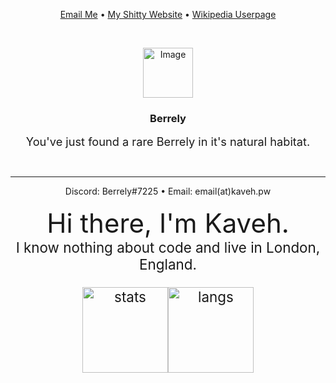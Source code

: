 <p align="center"><a href="mailto:email@kaveh.pw">Email Me</a> • <a href="https://kaveh.pw">My Shitty Website</a> • <a href="https://en.wikipedia.org/wiki/User:Berrely">Wikipedia Userpage</a></p>

<br />
<p align="center">
  <a href="https://github.com/berrely">
    <img src="https://lh3.googleusercontent.com/ogw/ADGmqu9CPd_xGY_XKE1UWOBFfEpHqc5eUWjyHEsOw1Uec2s=s83-c-mo" alt="Image" width="80" height="80">
  </a>
  <h3 align="center">Berrely</h3>
  <p align="center">
    <span style="font-size:1.3em;">You've just found a rare Berrely in it's natural habitat.</span>
  </p>
    <br /><hr>
<div style="text-align:center">Discord: Berrely#7225 • Email: email(at)kaveh.pw</div><br />
<div style="font-size:3em;text-align:center"> Hi there, I'm Kaveh.</div>
<div style="font-size:1.6em;text-align:center">I know nothing about code and live in London, England.</span>
</p>


<p align="center">
<a href="https://github.com/anuraghazra/github-readme-stats"><img height="137px" src="https://github-readme-stats.vercel.app/api?username=berrely&theme=merko" alt="stats"/></a><a href="https://github.com/anuraghazra/github-readme-stats"><img height="137px" src="https://github-readme-stats.vercel.app/api/top-langs/?username=berrely&theme=merko" alt="langs"/></a>
</p>
<!--<a href="https://darkwood.fr"><img src="https://img.icons8.com/fluent/96/000000/domain.png" alt="darkwood"/></a>-->

<!--
**berrely/berrely** is a ✨ _special_ ✨ repository because its `README.md` (this file) appears on your GitHub profile.

Here are some ideas to get you started:

- 🔭 I’m currently working on ...
- 🌱 I’m currently learning ...
- 👯 I’m looking to collaborate on ...
- 🤔 I’m looking for help with ...
- 💬 Ask me about ...
- 📫 How to reach me: ...
- 😄 Pronouns: ...
- ⚡ Fun fact: ...
-->
